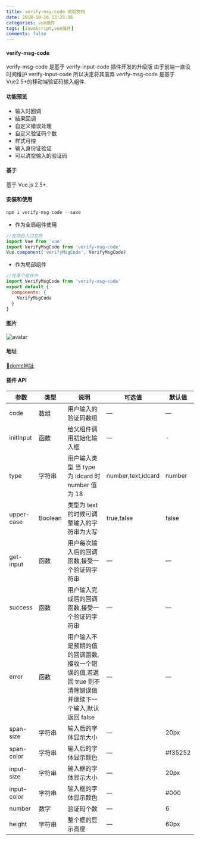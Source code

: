 ```yaml
---
title: verify-msg-code 说明文档
date: 2018-10-16 13:25:56
categories: vue插件
tags: [JavaScript,vue插件]
comments: false
---
```


#### verify-msg-code 
verify-msg-code 是基于 verify-input-code 插件开发的升级版
由于前端一直没时间维护 verify-input-code 所以决定将其废弃
verify-msg-code 是基于 Vue2.5+的移动端验证码输入组件.
<!-- more -->

#### 功能预览

- 输入时回调
- 结果回调
- 自定义错误处理
- 自定义验证码个数
- 样式可控
- 输入身份证验证
- 可以清空输入的验证码

#### 基于

基于 Vue.js 2.5+.

#### 安装和使用

```javascript
npm i verify-msg-code --save
```

- 作为全局组件使用

```javascript
//在项目入口文件
import Vue from 'vue'
import VerifyMsgCode from 'verify-msg-code'
Vue.component('verifyMsgCode', VerifyMsgCode)
```

- 作为局部组件

```javascript
//在某个组件中
import VerifyMsgCode from 'verify-msg-code'
export default {
  components: {
    VerifyMsgCode
  }
}
```
#### 图片
 ![avatar](https://creativeflower.github.io/img/msgCode.png) 
#### 地址 
   [dome地址](https://creativeflower.github.io)

####  插件 API

| 参数        | 类型    | 说明                                                                                                      | 可选值             | 默认值  |
| ----------- | ------- | --------------------------------------------------------------------------------------------------------- | ------------------ | ------- |
| code        | 数组    | 用户输入的验证码数组                                                                                      | —                  | —       |
| initInput   | 函数    | 给父组件调用初始化输入框                                                                                  | —                  | -       |
| type        | 字符串  | 用户输入类型 当 type 为 idcard 时 number 值为 18                                                          | number,text,idcard | number  |
| upper-case  | Boolean | 类型为 text 的时候可调整输入的字符串为大写                                                                | true,false         | false   |
| get-input   | 函数    | 用户每次输入后的回调函数,接受一个验证码字符串                                                             | —                  | —       |
| success     | 函数    | 用户输入完成后的回调函数,接受一个验证码字符串                                                             | —                  | —       |
| error       | 函数    | 用户输入不是预期的值的回调函数,接收一个错误的值,若返回 true 则不清除错误值并继续下一个输入,默认返回 false | —                  | —       |
| span-size   | 字符串  | 输入后的字体显示大小                                                                                      | —                  | 20px    |
| span-color  | 字符串  | 输入后的字体显示颜色                                                                                      | —                  | #f35252 |
| input-size  | 字符串  | 输入框的字体显示大小                                                                                      | —                  | 20px    |
| input-color | 字符串  | 输入框的字体显示颜色                                                                                      | —                  | #000    |
| number      | 数字    | 验证码个数                                                                                                | —                  | 6       |
| height      | 字符串  | 整个框的显示高度                                                                                          | —                  | 60px    |
